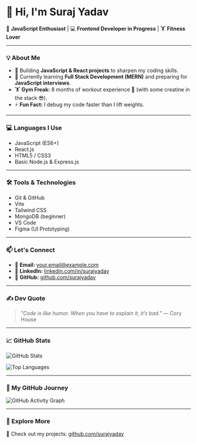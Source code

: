 # 👋 Hi, I'm **Suraj Yadav**  
🚀 **JavaScript Enthusiast** | 💻 **Frontend Developer in Progress** | 🏋️ **Fitness Lover**

---

### **💡 About Me**
- 🔭 Building **JavaScript & React projects** to sharpen my coding skills.  
- 🌱 Currently learning **Full Stack Development (MERN)** and preparing for **JavaScript interviews**.  
- 🏋️ **Gym Freak:** 8 months of workout experience 💪 (with some creatine in the stack 😎).  
- ⚡ **Fun Fact:** I debug my code faster than I lift weights.  

---

### **💻 Languages I Use**
- JavaScript (ES6+)  
- React.js  
- HTML5 / CSS3  
- Basic Node.js & Express.js  

---

### **🛠 Tools & Technologies**
- Git & GitHub  
- Vite  
- Tailwind CSS  
- MongoDB (beginner)  
- VS Code  
- Figma (UI Prototyping)

---

### **📫 Let's Connect**
- 📧 **Email:** [your.email@example.com](mailto:your.email@example.com)  
- 💼 **LinkedIn:** [linkedin.com/in/surajyadav](https://linkedin.com/in/surajyadav)  
- 🐙 **GitHub:** [github.com/surajyadav](https://github.com/surajyadav)

---

### **✍️ Dev Quote**
> *"Code is like humor. When you have to explain it, it’s bad."* — Cory House  

---

### **📈 GitHub Stats**
![GitHub Stats](https://github-readme-stats.vercel.app/api?username=surajyadav&show_icons=true&theme=radical)

![Top Languages](https://github-readme-stats.vercel.app/api/top-langs/?username=surajyadav&layout=compact&theme=radical)

---

### **🚀 My GitHub Journey**
![GitHub Activity Graph](https://github-readme-activity-graph.vercel.app/graph?username=surajyadav&theme=react-dark)

---

### **🔗 Explore More**
🔗 Check out my projects: [github.com/surajyadav](https://github.com/surajyadav)

